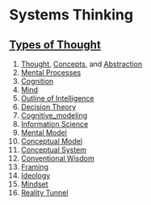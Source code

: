 # Systems Thinking

## [Types of Thought](https://en.wikipedia.org/wiki/Outline_of_thought#Types_of_thought_(thinking))

1. [Thought](https://en.wikipedia.org/wiki/Category:Thought), [Concepts](https://en.wikipedia.org/wiki/Category:Concepts), and [Abstraction](https://en.wikipedia.org/wiki/Category:Abstraction)
2. [Mental Processes](https://en.wikipedia.org/wiki/Category:Mental_processes)
3. [Cognition](https://en.wikipedia.org/wiki/Category:Cognition)
4. [Mind](https://en.wikipedia.org/wiki/Category:Mind)
5. [Outline of Intelligence](https://en.wikipedia.org/wiki/Outline_of_human_intelligence)
6. [Decision Theory](https://plato.stanford.edu/entries/decision-theory/)
7. [Cognitive_modeling](https://en.wikipedia.org/wiki/Category:Cognitive_modeling)
8. [Information Science](https://en.wikipedia.org/wiki/Category:Information_science)
9. [Mental Model](https://en.wikipedia.org/wiki/Mental_model)
10. [Conceptual Model](https://en.wikipedia.org/wiki/Category:Conceptual_models)
11. [Conceptual System](https://en.wikipedia.org/wiki/Conceptual_system)
12. [Conventional Wisdom](https://en.wikipedia.org/wiki/Conventional_wisdom)
13. [Framing](https://en.wikipedia.org/wiki/Framing_(social_sciences))
14. [Ideology](https://en.wikipedia.org/wiki/Ideology)
15. [Mindset](https://en.wikipedia.org/wiki/Mindset)
16. [Reality Tunnel](https://en.wikipedia.org/wiki/Reality_tunnel)